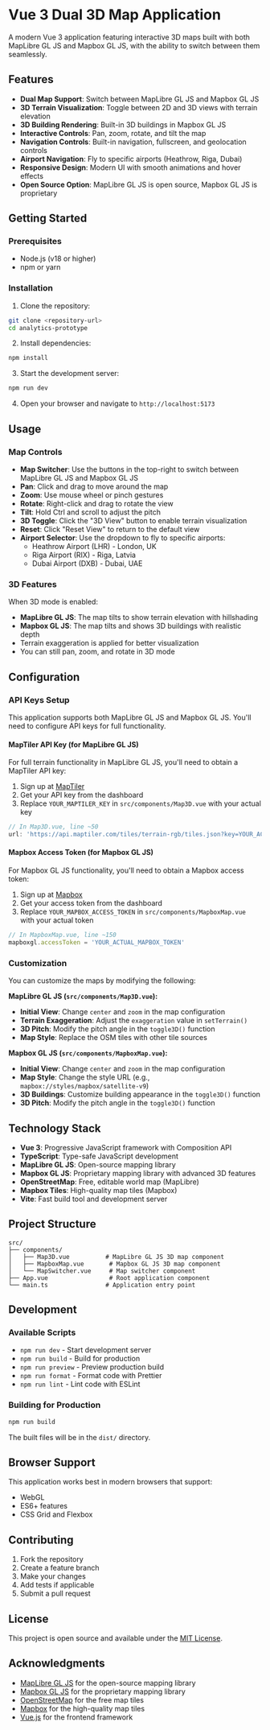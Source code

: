 # Vue 3 Dual 3D Map Application

A modern Vue 3 application featuring interactive 3D maps built with both MapLibre GL JS and Mapbox GL JS, with the ability to switch between them seamlessly.

## Features

- **Dual Map Support**: Switch between MapLibre GL JS and Mapbox GL JS
- **3D Terrain Visualization**: Toggle between 2D and 3D views with terrain elevation
- **3D Building Rendering**: Built-in 3D buildings in Mapbox GL JS
- **Interactive Controls**: Pan, zoom, rotate, and tilt the map
- **Navigation Controls**: Built-in navigation, fullscreen, and geolocation controls
- **Airport Navigation**: Fly to specific airports (Heathrow, Riga, Dubai)
- **Responsive Design**: Modern UI with smooth animations and hover effects
- **Open Source Option**: MapLibre GL JS is open source, Mapbox GL JS is proprietary

## Getting Started

### Prerequisites

- Node.js (v18 or higher)
- npm or yarn

### Installation

1. Clone the repository:
```bash
git clone <repository-url>
cd analytics-prototype
```

2. Install dependencies:
```bash
npm install
```

3. Start the development server:
```bash
npm run dev
```

4. Open your browser and navigate to `http://localhost:5173`

## Usage

### Map Controls

- **Map Switcher**: Use the buttons in the top-right to switch between MapLibre GL JS and Mapbox GL JS
- **Pan**: Click and drag to move around the map
- **Zoom**: Use mouse wheel or pinch gestures
- **Rotate**: Right-click and drag to rotate the view
- **Tilt**: Hold Ctrl and scroll to adjust the pitch
- **3D Toggle**: Click the "3D View" button to enable terrain visualization
- **Reset**: Click "Reset View" to return to the default view
- **Airport Selector**: Use the dropdown to fly to specific airports:
  - Heathrow Airport (LHR) - London, UK
  - Riga Airport (RIX) - Riga, Latvia
  - Dubai Airport (DXB) - Dubai, UAE

### 3D Features

When 3D mode is enabled:
- **MapLibre GL JS**: The map tilts to show terrain elevation with hillshading
- **Mapbox GL JS**: The map tilts and shows 3D buildings with realistic depth
- Terrain exaggeration is applied for better visualization
- You can still pan, zoom, and rotate in 3D mode

## Configuration

### API Keys Setup

This application supports both MapLibre GL JS and Mapbox GL JS. You'll need to configure API keys for full functionality.

#### MapTiler API Key (for MapLibre GL JS)

For full terrain functionality in MapLibre GL JS, you'll need to obtain a MapTiler API key:

1. Sign up at [MapTiler](https://www.maptiler.com/)
2. Get your API key from the dashboard
3. Replace `YOUR_MAPTILER_KEY` in `src/components/Map3D.vue` with your actual key

```javascript
// In Map3D.vue, line ~50
url: 'https://api.maptiler.com/tiles/terrain-rgb/tiles.json?key=YOUR_ACTUAL_KEY'
```

#### Mapbox Access Token (for Mapbox GL JS)

For Mapbox GL JS functionality, you'll need to obtain a Mapbox access token:

1. Sign up at [Mapbox](https://www.mapbox.com/)
2. Get your access token from the dashboard
3. Replace `YOUR_MAPBOX_ACCESS_TOKEN` in `src/components/MapboxMap.vue` with your actual token

```javascript
// In MapboxMap.vue, line ~150
mapboxgl.accessToken = 'YOUR_ACTUAL_MAPBOX_TOKEN'
```

### Customization

You can customize the maps by modifying the following:

**MapLibre GL JS (`src/components/Map3D.vue`):**
- **Initial View**: Change `center` and `zoom` in the map configuration
- **Terrain Exaggeration**: Adjust the `exaggeration` value in `setTerrain()`
- **3D Pitch**: Modify the pitch angle in the `toggle3D()` function
- **Map Style**: Replace the OSM tiles with other tile sources

**Mapbox GL JS (`src/components/MapboxMap.vue`):**
- **Initial View**: Change `center` and `zoom` in the map configuration
- **Map Style**: Change the style URL (e.g., `mapbox://styles/mapbox/satellite-v9`)
- **3D Buildings**: Customize building appearance in the `toggle3D()` function
- **3D Pitch**: Modify the pitch angle in the `toggle3D()` function

## Technology Stack

- **Vue 3**: Progressive JavaScript framework with Composition API
- **TypeScript**: Type-safe JavaScript development
- **MapLibre GL JS**: Open-source mapping library
- **Mapbox GL JS**: Proprietary mapping library with advanced 3D features
- **OpenStreetMap**: Free, editable world map (MapLibre)
- **Mapbox Tiles**: High-quality map tiles (Mapbox)
- **Vite**: Fast build tool and development server

## Project Structure

```
src/
├── components/
│   ├── Map3D.vue          # MapLibre GL JS 3D map component
│   ├── MapboxMap.vue       # Mapbox GL JS 3D map component
│   └── MapSwitcher.vue     # Map switcher component
├── App.vue                 # Root application component
└── main.ts                # Application entry point
```

## Development

### Available Scripts

- `npm run dev` - Start development server
- `npm run build` - Build for production
- `npm run preview` - Preview production build
- `npm run format` - Format code with Prettier
- `npm run lint` - Lint code with ESLint

### Building for Production

```bash
npm run build
```

The built files will be in the `dist/` directory.

## Browser Support

This application works best in modern browsers that support:
- WebGL
- ES6+ features
- CSS Grid and Flexbox

## Contributing

1. Fork the repository
2. Create a feature branch
3. Make your changes
4. Add tests if applicable
5. Submit a pull request

## License

This project is open source and available under the [MIT License](LICENSE).

## Acknowledgments

- [MapLibre GL JS](https://maplibre.org/) for the open-source mapping library
- [Mapbox GL JS](https://www.mapbox.com/mapbox-gl-js/) for the proprietary mapping library
- [OpenStreetMap](https://www.openstreetmap.org/) for the free map tiles
- [Mapbox](https://www.mapbox.com/) for the high-quality map tiles
- [Vue.js](https://vuejs.org/) for the frontend framework
